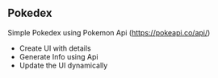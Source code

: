 ## Pokedex

Simple Pokedex using Pokemon Api (https://pokeapi.co/api/)

- Create UI with details
- Generate Info using Api
- Update the UI dynamically
